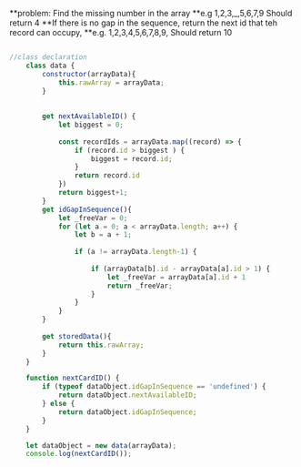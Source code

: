 **problem: Find the missing number in the array
**e.g 1,2,3,_,5,6,7,9 Should return 4
**If there is no gap in the sequence, return the next id that teh record can occupy,
**e.g. 1,2,3,4,5,6,7,8,9, Should return 10


```javascript

//class declaration
    class data {
        constructor(arrayData){
            this.rawArray = arrayData;
        }
        
        
        get nextAvailableID() {
            let biggest = 0;
            
            const recordIds = arrayData.map((record) => {
                if (record.id > biggest ) {
                    biggest = record.id;
                }
                return record.id
            })
            return biggest+1;
        }
        get idGapInSequence(){
            let _freeVar = 0;
            for (let a = 0; a < arrayData.length; a++) {
                let b = a + 1;
                
                if (a != arrayData.length-1) {
                    
                    if (arrayData[b].id - arrayData[a].id > 1) {
                        let _freeVar = arrayData[a].id + 1
                        return _freeVar;
                    }
                }
            }
        }
        
        get storedData(){
            return this.rawArray;
        }
    }

    function nextCardID() {
        if (typeof dataObject.idGapInSequence == 'undefined') {
            return dataObject.nextAvailableID;
        } else {
            return dataObject.idGapInSequence;
        }
    }

    let dataObject = new data(arrayData);
    console.log(nextCardID());
    
```

